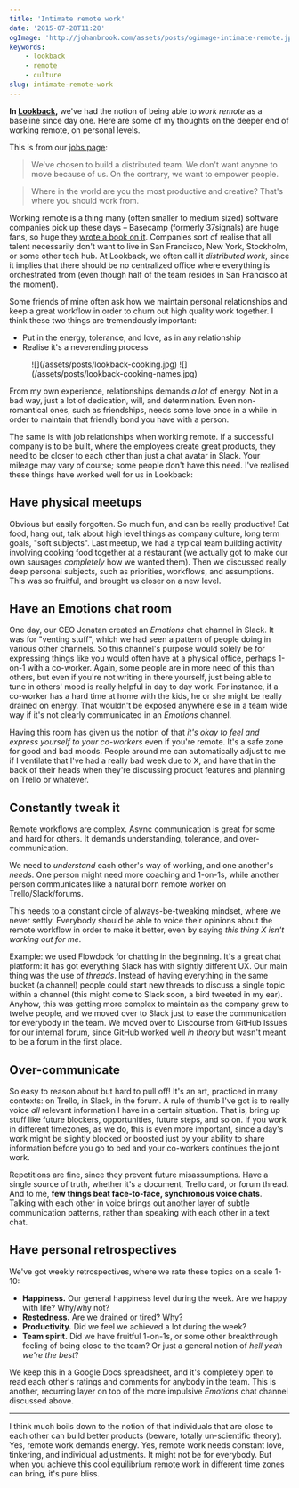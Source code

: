```yaml
---
title: 'Intimate remote work'
date: '2015-07-28T11:28'
ogImage: 'http://johanbrook.com/assets/posts/ogimage-intimate-remote.jpg'
keywords:
    - lookback
    - remote
    - culture
slug: intimate-remote-work
---
```

 
**In [Lookback](http://lookback.io),** we've had the notion of being able to *work remote* as a baseline since day one. Here are some of my thoughts on the deeper end of working remote, on personal levels.

This is from our [jobs page](http://lookback.io/jobs):

> We've chosen to build a distributed team. We don't want anyone to move because of us. On the contrary, we want to empower people.

> Where in the world are you the most productive and creative? That's where you should work from.

Working remote is a thing many (often smaller to medium sized) software companies pick up these days – Basecamp (formerly 37signals) are huge fans, so huge they [wrote a book on it](http://37signals.com/remote/). Companies sort of realise that all talent necessarily don't want to live in San Francisco, New York, Stockholm, or some other tech hub. At Lookback, we often call it *distributed work*, since it implies that there should be no centralized office where everything is orchestrated from (even though half of the team resides in San Francisco at the moment).

Some friends of mine often ask how we maintain personal relationships and keep a great workflow in order to churn out high quality work together. I think these two things are tremendously important:

- Put in the energy, tolerance, and love, as in any relationship
- Realise it's a neverending process

<figure class="image--full image--hover">
  ![](/assets/posts/lookback-cooking.jpg)
  ![](/assets/posts/lookback-cooking-names.jpg)
</figure>

From my own experience, relationships demands *a lot* of energy. Not in a bad way, just a lot of dedication, will, and determination. Even non-romantical ones, such as friendships, needs some love once in a while in order to maintain that friendly bond you have with a person.

The same is with job relationships when working remote. If a successful company is to be built, where the employees create great products, they need to be closer to each other than just a chat avatar in Slack. Your mileage may vary of course; some people don't have this need. I've realised these things have worked well for us in Lookback:

## Have physical meetups

Obvious but easily forgotten. So much fun, and can be really productive! Eat food, hang out, talk about high level things as company culture, long term goals, "soft subjects". Last meetup, we had a typical team building activity involving cooking food together at a restaurant (we actually got to make our own sausages *completely* how we wanted them). Then we discussed really deep personal subjects, such as priorities, workflows, and assumptions. This was so fruitful, and brought us closer on a new level.

## Have an Emotions chat room

One day, our CEO Jonatan created an *Emotions* chat channel in Slack. It was for "venting stuff", which we had seen a pattern of people doing in various other channels. So this channel's purpose would solely be for expressing things like you would often have at a physical office, perhaps 1-on-1 with a co-worker. Again, some people are in more need of this than others, but even if you're not writing in there yourself, just being able to tune in others' mood is really helpful in day to day work. For instance, if a co-worker has a hard time at home with the kids, he or she might be really drained on energy. That wouldn't be exposed anywhere else in a team wide way if it's not clearly communicated in an *Emotions* channel.

Having this room has given us the notion of that *it's okay to feel and express yourself to your co-workers* even if you're remote. It's a safe zone for good and bad moods. People around me can automatically adjust to me if I ventilate that I've had a really bad week due to X, and have that in the back of their heads when they're discussing product features and planning on Trello or whatever.

## Constantly tweak it

Remote workflows are complex. Async communication is great for some and hard for others. It demands understanding, tolerance, and over-communication.

We need to *understand* each other's way of working, and one another's *needs*. One person might need more coaching and 1-on-1s, while another person communicates like a natural born remote worker on Trello/Slack/forums.

This needs to a constant circle of always-be-tweaking mindset, where we never settly. Everybody should be able to voice their opinions about the remote workflow in order to make it better, even by saying *this thing X isn't working out for me*.

Example: we used Flowdock for chatting in the beginning. It's a great chat platform: it has got everything Slack has with slightly different UX. Our main thing was the use of *threads*. Instead of having everything in the same bucket (a channel) people could start new threads to discuss a single topic within a channel (this might come to Slack soon, a bird tweeted in my ear). Anyhow, this was getting more complex to maintain as the company grew to twelve people, and we moved over to Slack just to ease the communication for everybody in the team. We moved over to Discourse from GitHub Issues for our internal forum, since GitHub worked well *in theory* but wasn't meant to be a forum in the first place.

## Over-communicate

So easy to reason about but hard to pull off! It's an art, practiced in many contexts: on Trello, in Slack, in the forum. A rule of thumb I've got is to really voice *all* relevant information I have in a certain situation. That is, bring up stuff like future blockers, opportunities, future steps, and so on. If you work in different timezones, as we do, this is even more important, since a day's work might be slightly blocked or boosted just by your ability to share information before you go to bed and your co-workers continues the joint work. 

Repetitions are fine, since they prevent future misassumptions. Have a single source of truth, whether it's a document, Trello card, or forum thread. And to me, **few things beat face-to-face, synchronous voice chats**. Talking with each other in voice brings out another layer of subtle communication patterns, rather than speaking with each other in a text chat.

## Have personal retrospectives

We've got weekly retrospectives, where we rate these topics on a scale 1-10:

- **Happiness.** Our general happiness level during the week. Are we happy with life? Why/why not?
- **Restedness.** Are we drained or tired? Why?
- **Productivity.** Did we feel we achieved a lot during the week?
- **Team spirit.** Did we have fruitful 1-on-1s, or some other breakthrough feeling of being close to the team? Or just a general notion of *hell yeah we're the best*?

We keep this in a Google Docs spreadsheet, and it's completely open to read each other's ratings and comments for anybody in the team. This is another, recurring layer on top of the more impulsive *Emotions* chat channel discussed above. 

***

I think much boils down to the notion of that individuals that are close to each other can build better products (beware, totally un-scientific theory). Yes, remote work demands energy. Yes, remote work needs constant love, tinkering, and individual adjustments. It might not be for everybody. But when you achieve this cool equilibrium remote work in different time zones can bring, it's pure bliss.

